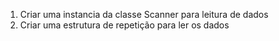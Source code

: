 1. Criar uma instancia da classe Scanner para leitura de dados
2. Criar uma estrutura de repetição para ler os dados